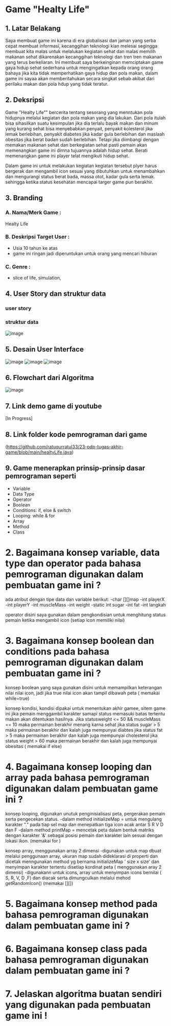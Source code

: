 # Game "Healty Life"
## 1. Latar Belakang
  <p> Saya membuat game ini karena di era globalisasi dan jaman yang serba cepat membuat informasi, kecanggihan teknologi kian melesai segingga membuat kita malas untuk melalukan kegiatan sehat dan malas memilih makanan sehat dikarenakan kecanggihan teknologi dan tren tren makanan yang terus berkeliaran. Ini membuat saya berkeinginan memciptakan game gaya hidup sehat sederhana untuk mengingatkan kepada orang orang bahaya jika kita tidak memperhatikan gaya hidup dan pola makan, dalam game ini sayaa akan memberitahukan secara singkat sebab akibat dari perilaku makan dan pola hdup yang tidak teratur. 
</p>
 
## 2. Deksripsi
 Game "Healty Life""  bercerita tentang sesorang yang menntukan pola hidupnya melalui kegiatan dan pola makan yang dia lakukan. Dari pola itulah bisa sihasilkan suatu kesimpulan jika dia terlalu bayak makan dan minum yang kurang sehat bisa menyebabkan penyait, penyakit kolesterol jika lemak berlebihan, penyakit diabetes jika kadar gula berlebihan dan maslaah obesitas jika berat badan sudah berlebihan. Tetapi jika diimbangi dengan memakan makanan sehat dan berkegiatan sehat pasti pemain akan memenangkan game ini dimna tujuannya adalah hidup sehat. Berati memenangkan game ini player telat mengikuti hidup sehat.

Dalam game ini untuk melakukan kegiatan kegiatan tersebut plyer harus bergerak dan mengambil icon sesuai yang dibutuhkan untuk menambahkan dan mengurangi status  berat bada, massa otot, kadar gula  serta lemak. sehingga ketika status kesehatan mencapai targer game pun berakhir.

## 3. Branding
### A. Nama/Merk Game :
Healty Life
### B. Deskripsi Target User :
- Usia 10 tahun ke atas
- game ini ringan jadi diperuntukan untuk orang yang mencari hiburan
### C. Genre :
- slice of life, simulation,

## 4. User Story dan struktur data
### user story
### struktur data
![image](https://github.com/ratuqurratul33/23-pdp-tugas-akhir-game/assets/145249741/97ca8874-b0ab-48b7-a755-dce2094d08a7)



## 5. Desain User Interface
![image](https://github.com/ratuqurratul33/23-pdp-tugas-akhir-game/assets/145249741/c0e08808-97e0-445f-9b58-c6a20cc8c82d)
![image](https://github.com/ratuqurratul33/23-pdp-tugas-akhir-game/assets/145249741/7af524a7-5a06-4638-abb3-70aa99944d33)
![image](https://github.com/ratuqurratul33/23-pdp-tugas-akhir-game/assets/145249741/8f9bbbd6-6652-4d1c-91ee-43748cf22e98)



## 6. Flowchart dari Algoritma
![image](https://github.com/ratuqurratul33/23-pdp-tugas-akhir-game/assets/145249741/8a8ace61-5404-44ee-8d9a-ab3e285f8e1d)



## 7. Link demo game di youtube

[In Progress]

## 8. Link folder kode pemrograman dari game

(https://github.com/ratuqurratul33/23-pdp-tugas-akhir-game/blob/main/healtyLife.java)

## 9. Game menerapkan prinsip-prinsip dasar pemrograman seperti

   - Variable 
   - Data Type
   - Operator
   - Boolean
   - Conditions: if, else & switch
   - Looping: while & for
   - Array
   - Method
   - Class

# 2. Bagaimana konsep variable, data type dan operator pada bahasa pemrograman digunakan dalam pembuatan game ini ?
 ada atribut dengan tipe data dan variable berikut:
-char [][]map 
-int playerX 
-int playerY 
-int muscleMass 
-int weight
-static int sugar 
-int fat
-int langkah 

operator disini saya gunakan dalam pengkondisian untuk menghitung status pemain ketika mengambil icon (setiap icon memiliki nilai)

# 3. Bagaimana konsep boolean dan conditions pada bahasa pemrograman digunakan dalam pembuatan game ini ?
konsep boolean yang saya gunakan disini untuk memampilkan keterangan nilai nilai icon, jadi jika true nilai icon akan tampil dibawah peta 
( memakai while=true)

konsep kondisi, kondisi dipakai untuk menentukan akhir gamee, sitem game ini jika pemain menggambil karakter samapi status memasuki batas tertentu makan akan ditentukan hasilnya.
Jika statusweight <= 50 && muscleMass == 10  maka permainan berakhir menang karna sehat 
jika status  sugar > 5 maka permainan berakhir dan kalah juga mempunyai diabtes
jika status  fat > 5 maka permainan berakhir dan kalah juga mempunyai cholesterol
jika status  weight > 60 maka permainan berakhir dan kalah juga mempunyai obesitas
(  memakai if else)

# 4. Bagaimana konsep looping dan array pada bahasa pemrograman digunakan dalam pembuatan game ini ?
konsep looping, digunakan unutuk penginisialisasi peta, pergerakan pemain serta pengecekan status.
-dalam method initializeMap = untuk mengulang karakter "." pada tiap sel map dan menepatkan tiga icon acak antar S R V D dan F
-dalam method printMap =  mencetak peta dalam bentuk matriks dengan karakter '&' sebagai posisi pemain dan karakter lain sesuai dengan lokasi ikon.
(memakai for )

konsep array, menggunakan array 2 dimensi
-digunakan untuk map dbuat melalui penggunaan array, ukuran map sudah dideklarasi di properti dan dicetak menngunakan method yg bernama initializeMap ' size x size' dan menyimpan karakter tertentu disetiap kordinat peta ( menggunakan aray 2 dimensi)
-digunakann untuk icons, array untuk menyimpan icons bernilai ( S, R, V, D ,F) dan diacak serta dimungculkan melalui mehod getRandomIcon()
(memakai [][])


# 5. Bagaimana konsep method pada bahasa pemrograman digunakan dalam pembuatan game ini ?

# 6. Bagaimana konsep class pada bahasa pemrograman digunakan dalam pembuatan game ini ?

# 7. Jelaskan algoritma buatan sendiri yang digunakan pada pembuatan game ini !



